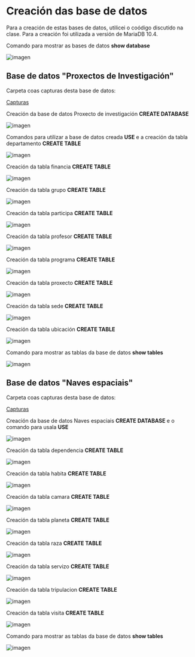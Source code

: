 # Creación das base de datos

Para a creación de estas bases de datos, utilicei o coódigo discutido na clase. Para a creación foi utilizada a versión de MariaDB 10.4.

Comando para mostrar as bases de datos **show database**

![imagen](https://github.com/IvanEsparzaVillaverde/Apuntes-2/blob/master/databases.PNG)

## Base de datos "Proxectos de Investigación"

Carpeta coas capturas desta base de datos:

 [Capturas](https://github.com/IvanEsparzaVillaverde/Apuntes-2/tree/master/Bases%20proxecto)
 
 Creación da base de datos Proxecto de investigación **CREATE DATABASE**
 
 ![imagen](https://github.com/IvanEsparzaVillaverde/Apuntes-2/blob/master/Bases%20proxecto/Proxectos.PNG)
 
 Comandos para utilizar a base de datos creada **USE** e a creación da tabla departamento **CREATE TABLE**
 
 ![imagen](https://github.com/IvanEsparzaVillaverde/Apuntes-2/blob/master/Bases%20proxecto/departamento.PNG)
 
 Creación da tabla financia **CREATE TABLE**
 
 ![imagen](https://github.com/IvanEsparzaVillaverde/Apuntes-2/blob/master/Bases%20proxecto/financia.PNG)
 
 Creación da tabla grupo **CREATE TABLE**
 
 ![imagen](https://github.com/IvanEsparzaVillaverde/Apuntes-2/blob/master/Bases%20proxecto/grupo.PNG)
 
 Creación da tabla participa **CREATE TABLE**
 
 ![imagen](https://github.com/IvanEsparzaVillaverde/Apuntes-2/blob/master/Bases%20proxecto/participa.PNG)
 
 Creación da tabla profesor **CREATE TABLE**
 
 ![imagen](https://github.com/IvanEsparzaVillaverde/Apuntes-2/blob/master/Bases%20proxecto/profesor.PNG)
 
 Creación da tabla programa **CREATE TABLE**
 
 ![imagen](https://github.com/IvanEsparzaVillaverde/Apuntes-2/blob/master/Bases%20proxecto/programa.PNG)
 
 Creación da tabla proxecto **CREATE TABLE**
 
 ![imagen](https://github.com/IvanEsparzaVillaverde/Apuntes-2/blob/master/Bases%20proxecto/proxecto.PNG)
 
 Creación da tabla sede **CREATE TABLE**
 
 ![imagen](https://github.com/IvanEsparzaVillaverde/Apuntes-2/blob/master/Bases%20proxecto/sede.PNG)
 
 Creación da tabla ubicación **CREATE TABLE**
 
 ![imagen](https://github.com/IvanEsparzaVillaverde/Apuntes-2/blob/master/Bases%20proxecto/ubicacion.PNG)
 
 Comando para mostrar as tablas da base de datos **show tables**
 
 ![imagen](https://github.com/IvanEsparzaVillaverde/Apuntes-2/blob/master/Bases%20proxecto/tablesp.PNG)
 
 
## Base de datos "Naves espaciais"

Carpeta coas capturas desta base de datos:

 [Capturas](https://github.com/IvanEsparzaVillaverde/Apuntes-2/tree/master/Bases%20nave)
 
 Creación da base de datos Naves espaciais **CREATE DATABASE** e o comando para usala **USE**

![imagen](https://github.com/IvanEsparzaVillaverde/Apuntes-2/blob/master/Bases%20nave/nave.PNG)

 Creación da tabla dependencia **CREATE TABLE**

![imagen](https://github.com/IvanEsparzaVillaverde/Apuntes-2/blob/master/Bases%20nave/dependencia.PNG)

 Creación da tabla habita **CREATE TABLE**

![imagen](https://github.com/IvanEsparzaVillaverde/Apuntes-2/blob/master/Bases%20nave/habita.PNG)

 Creación da tabla camara **CREATE TABLE**

![imagen](https://github.com/IvanEsparzaVillaverde/Apuntes-2/blob/master/Bases%20nave/camara.PNG)

 Creación da tabla planeta **CREATE TABLE**

![imagen](https://github.com/IvanEsparzaVillaverde/Apuntes-2/blob/master/Bases%20nave/planeta.PNG)

 Creación da tabla raza **CREATE TABLE**

![imagen](https://github.com/IvanEsparzaVillaverde/Apuntes-2/blob/master/Bases%20nave/raza.PNG)

 Creación da tabla servizo **CREATE TABLE**

![imagen](https://github.com/IvanEsparzaVillaverde/Apuntes-2/blob/master/Bases%20nave/servizo.PNG)

 Creación da tabla tripulacion **CREATE TABLE**

![imagen](https://github.com/IvanEsparzaVillaverde/Apuntes-2/blob/master/Bases%20nave/tripulacion.PNG)

 Creación da tabla visita **CREATE TABLE**

![imagen](https://github.com/IvanEsparzaVillaverde/Apuntes-2/blob/master/Bases%20nave/visita.PNG)


 Comando para mostrar as tablas da base de datos **show tables**

![imagen](https://github.com/IvanEsparzaVillaverde/Apuntes-2/blob/master/Bases%20nave/tables.PNG)
